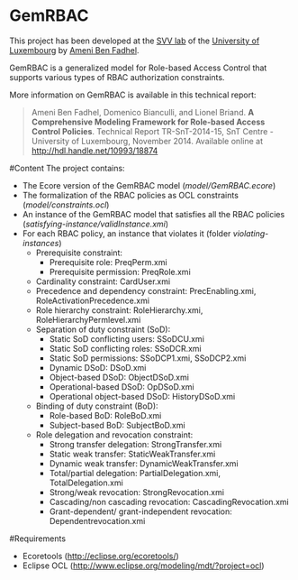 GemRBAC
============
This project has been developed at the [SVV lab](http://www.svv.lu) of the [University of Luxembourg](http://wwwen.uni.lu) by [Ameni Ben Fadhel](http://wwwen.uni.lu/snt/people/ameni_ben_fadhel).

GemRBAC is a generalized model for Role-based Access Control that supports various types of RBAC authorization constraints.

More information on GemRBAC is available in this technical report:

> Ameni Ben Fadhel, Domenico Bianculli, and Lionel Briand. __A
> Comprehensive Modeling Framework for Role-based Access Control
> Policies__. Technical Report TR-SnT-2014-15, SnT Centre - University
> of Luxembourg, November 2014.  Available online at http://hdl.handle.net/10993/18874

#Content
The project contains:

* The Ecore version of the GemRBAC model (*model/GemRBAC.ecore*)
* The formalization of the RBAC policies as OCL constraints (*model/constraints.ocl*)
* An instance of the GemRBAC model that satisfies all the RBAC policies (*satisfying-instance/validInstance.xmi*)
* For each RBAC policy, an instance that violates it (folder *violating-instances*)
  * Prerequisite constraint:
    * Prerequisite role: PreqPerm.xmi
    * Prerequisite permission: PreqRole.xmi
  * Cardinality constraint: CardUser.xmi
  * Precedence and dependency constraint: PrecEnabling.xmi, RoleActivationPrecedence.xmi
  * Role hierarchy constraint: RoleHierarchy.xmi, RoleHierarchyPermlevel.xmi
  * Separation of duty constraint (SoD):
    * Static SoD conflicting users: SSoDCU.xmi
    * Static SoD conflicting roles: SSoDCR.xmi
    * Static SoD permissions: SSoDCP1.xmi, SSoDCP2.xmi
    * Dynamic DSoD: DSoD.xmi
    * Object-based DSoD: ObjectDSoD.xmi
    * Operational-based DSoD: OpDSoD.xmi
    * Operational object-based DSoD: HistoryDSoD.xmi
  * Binding of duty constraint (BoD):
    * Role-based BoD: RoleBoD.xmi
    * Subject-based BoD: SubjectBoD.xmi
  * Role delegation and revocation constraint:
    * Strong transfer delegation: StrongTransfer.xmi
    * Static weak transfer: StaticWeakTransfer.xmi
    * Dynamic weak transfer: DynamicWeakTransfer.xmi
    * Total/partial delegation: PartialDelegation.xmi, TotalDelegation.xmi
    * Strong/weak revocation: StrongRevocation.xmi
    * Cascading/non cascading revocation: CascadingRevocation.xmi
    * Grant-dependent/ grant-independent revocation: Dependentrevocation.xmi

#Requirements
* Ecoretools (http://eclipse.org/ecoretools/)
* Eclipse OCL (http://www.eclipse.org/modeling/mdt/?project=ocl)
